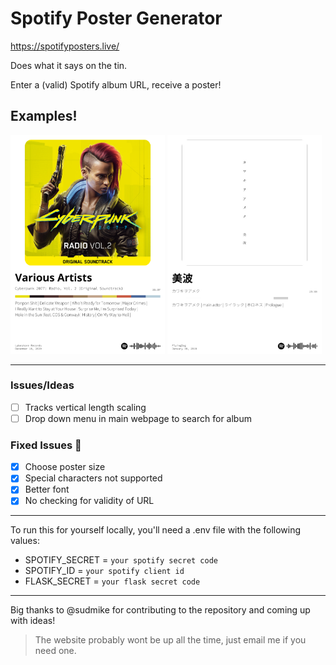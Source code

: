 # Spotify Poster Generator

https://spotifyposters.live/

Does what it says on the tin.

Enter a (valid) Spotify album URL, receive a poster!

## Examples!

<p float="center">
  <img src="images/Cyberpunk_2077__Radio,_Vol._2_(Original_Soundtrack)_poster.png" width="49%" />
  <img src="images/カワキヲアメク_poster.png" width="49%" /> 
</p>

---

### Issues/Ideas
- [ ] Tracks vertical length scaling
- [ ] Drop down menu in main webpage to search for album
  
### Fixed Issues 🎉
- [x] Choose poster size
- [x] Special characters not supported
- [x] Better font
- [x] No checking for validity of URL
---
To run this for yourself locally, you'll need a .env file with the following values:
- SPOTIFY_SECRET = `your spotify secret code`
- SPOTIFY_ID = `your spotify client id`
- FLASK_SECRET = `your flask secret code`

---
Big thanks to @sudmike for contributing to the repository and coming up with ideas!
> The website probably wont be up all the time, just email me if you need one.

